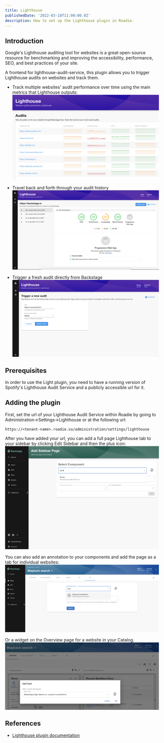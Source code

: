```yaml
---
title: Lighthouse
publishedDate: '2022-03-18T11:00:00.0Z'
description: How to set up the Lighthouse plugin in Roadie.
---
```


## Introduction

Google's Lighthouse auditing tool for websites is a great open-source resource for benchmarking and improving the accessibility, performance, SEO, and best practices of your site.

A frontend for lighthouse-audit-service, this plugin allows you to trigger Lighthouse audits on websites and track them.

- Track multiple websites' audit performance over time using the main metrics that Lighthouse outputs:
![audits-overview-page.png](./audits-overview-page.png)

- Travel back and forth through your audit history
![audit-view.png](./audit-view.png)

- Trigger a fresh audit directly from Backstage
![create-audit.png](./create-audit.png)

## Prerequisites

In order to use the Light plugin, you need to have a running version of Spotify's Lighthouse Audit Service and a 
publicly accessible url for it.

## Adding the plugin

First, set the url of your Lighthouse Audit Service within Roadie by going to Administration->Settings->Lighthouse or at the following url:

```text
https://<tenant-name>.roadie.so/administration/settings/lighthouse
```

After you have added your url, you can add a full page Lighthouse tab to your sidebar by clicking Edit Sidebar and then the plus icon:
![add-sidebar-page.png](./add-sidebar-page.png)

You can also add an annotation to your components and add the page as a tab for individual websites:
![add-lighthouse-tab.png](./add-lighthouse-tab.png)

Or a widget on the Overview page for a website in your Catalog.
![add-widget.png](./add-widget.png)

## References

- [Lighthouse plugin documentation](https://github.com/backstage/backstage/blob/master/plugins/lighthouse/README.md)
